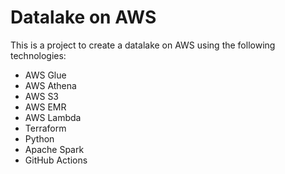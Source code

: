 # Datalake on AWS

This is a project to create a datalake on AWS using the following technologies:
- AWS Glue
- AWS Athena
- AWS S3
- AWS EMR
- AWS Lambda
- Terraform
- Python
- Apache Spark
- GitHub Actions
